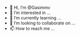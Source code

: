 - 👋 Hi, I’m @Gasimmv
- 👀 I’m interested in ...
- 🌱 I’m currently learning ...
- 💞️ I’m looking to collaborate on ...
- 📫 How to reach me ...

<!---
Gasimmv/Gasimmv is a ✨ special ✨ repository because its `README.md` (this file) appears on your GitHub profile.
You can click the Preview link to take a look at your changes.
--->
